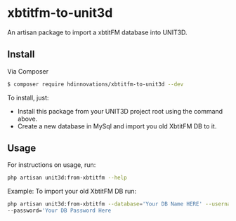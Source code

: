 # xbtitfm-to-unit3d
An artisan package to import a xbtitFM database into UNIT3D.

## Install

Via Composer

```bash
$ composer require hdinnovations/xbtitfm-to-unit3d --dev
```

To install, just:
- Install this package from your UNIT3D project root using the command above.
- Create a new database in MySql and import you old XbtitFM DB to it.

## Usage

For instructions on usage, run:

```bash
php artisan unit3d:from-xbtitfm --help
```

Example:
To import your old XbtitFM DB run:

```bash
php artisan unit3d:from-xbtitfm --database='Your DB Name HERE' --username='Your DB Username Here'
--password='Your DB Password Here
```
